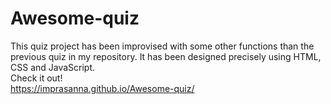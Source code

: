 # Awesome-quiz <br>
This quiz project has been improvised with some other functions than the previous quiz in my repository. It has been designed precisely using HTML, CSS and JavaScript. <br>
Check it out!<br>
https://imprasanna.github.io/Awesome-quiz/
